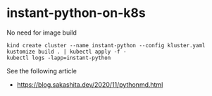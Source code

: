 # instant-python-on-k8s
No need for image build

```
kind create cluster --name instant-python --config kluster.yaml
kustomize build . | kubectl apply -f -
kubectl logs -lapp=instant-python
```

See the following article
- https://blog.sakashita.dev/2020/11/pythonmd.html
